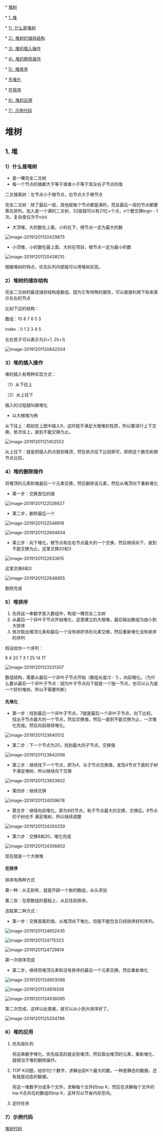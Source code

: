 \* [堆树](#%E5%A0%86%E6%A0%91)

 \* [1\. 堆](#1-%E5%A0%86)

  \* [1）什么是堆树](#1%E4%BB%80%E4%B9%88%E6%98%AF%E5%A0%86%E6%A0%91)

  \* [2）堆树的储存结构](#2%E5%A0%86%E6%A0%91%E7%9A%84%E5%82%A8%E5%AD%98%E7%BB%93%E6%9E%84)

  \* [3）堆的插入操作](#3%E5%A0%86%E7%9A%84%E6%8F%92%E5%85%A5%E6%93%8D%E4%BD%9C)

  \* [4）堆的删除操作](#4%E5%A0%86%E7%9A%84%E5%88%A0%E9%99%A4%E6%93%8D%E4%BD%9C)

  \* [5）堆排序](#5%E5%A0%86%E6%8E%92%E5%BA%8F)

   \* [先堆化](#%E5%85%88%E5%A0%86%E5%8C%96)

   \* [在排序](#%E5%9C%A8%E6%8E%92%E5%BA%8F)

  \* [6）堆的应用](#6%E5%A0%86%E7%9A%84%E5%BA%94%E7%94%A8)

  \* [7）示例代码](#7%E7%A4%BA%E4%BE%8B%E4%BB%A3%E7%A0%81)

# 堆树

## 1. 堆

### 1）什么是堆树

* 是一棵完全二叉树
* 每一个节点的值都大于等于或者小于等于其左右子节点的值

二叉搜索树：左节点小于根节点，右节点大于根节点

完全二叉树：除了最后一层，其他层每个节点都是满的，而且最后一层的节点都要靠左排列。加入是一个满的二叉树，32层就可以有21亿+个点，n个数交换logn - 1次。复杂度仅次于o(n)

* 大顶堆，大的数在上面，小的在下，根节点一定为最大的数

![image-20191201120429875](Heap.assets/image-20191201120429875.png)

* 小顶堆，小的数在最上面，大的在项目，根节点一定为最小的数

![image-20191201120438210](Heap.assets/image-20191201120438210.png)

根据堆树的特点，优先队列内部就可以用堆树实现。

### 2）堆树的储存结构

完全二叉树的最佳储存结构是数组，因为它有特殊的属性，可以直接利用下标来表示左右的节点

比如下边的结构：

数组：10 8 7 6 5 3

index：0 1 2 3 4 5

左右孩子可以表示为2*i+1, 2*(i+1)

![image-20191201120842204](Heap.assets/image-20191201120842204.png)

### 3）堆的插入操作

堆的插入有两种实现方式：

（1）从下往上

（2）从上往下

插入的过程就叫做堆化

* 以大根堆为例

从下往上：假如在上图中插入9，这时就不满足大根堆的性质，所以要进行上下交换，依次往上，直到不能交换为止。

![image-20191201121402552](Heap.assets/image-20191201121402552.png)

  从上往下：就是把插入的点放到堆顶，然后依次往下比较即可，即把这个数先和根节点比较。

### 4）堆的删除操作

将堆顶的元素和堆最后一个元素交换，然后删除该元素，然后从堆顶向下重新堆化

* 第一步：交换首位的值

![image-20191201122526627](Heap.assets/image-20191201122526627.png)

* 第二步，删除最后一个

![image-20191201122548916](Heap.assets/image-20191201122548916.png)

![image-20191201122604834](Heap.assets/image-20191201122604834.png)

* 第三步：向下堆化，根节点和左右节点最大的一个交换，然后继续向下，直到不能交换为止，这里交换20和3

![image-20191201122633615](Heap.assets/image-20191201122633615.png)

这里交换8和3

![image-20191201122648955](Heap.assets/image-20191201122648955.png)

删除完成

### 5）堆排序

1. 先将这一串数字放入数组中，构成一棵完全二叉树
2. 从最后一个非叶子节点开始堆化，这里建立的大根堆，最后输出数组为由小到大排序
3. 依次取出堆顶元素和最后一个没有排好序的元素交换，然后重新堆化没有排序的序列

假设给你一个序列：

8 4 20 7 3 1 25 14 17

![image-20191201123331307](Heap.assets/image-20191201123331307.png)

数组结构，需要从最后一个非叶子节点开始（数组长度/2 - 1），向前堆化。（为什么要从最后一个非叶子节点：因为叶子节点向下就是一个独一节点，也可以认为是一个好的堆树，所以不需要判断）

#### 先堆化

* 第一步：找到最后一个非叶子节点，7就是最后一个非叶子节点，向下比较，找出子节点最大的一个节点，然后交换值，然后一直到不能交换为止，一次堆化完成。然后向前继续堆化。

![image-20191201123640512](Heap.assets/image-20191201123640512.png)

* 第二步：下一个节点为20，找到最大的子节点，交换值

![image-20191201123842056](Heap.assets/image-20191201123842056.png)

* 第三步：继续找下一个节点，即为4，与子节点交换值，发现4节点下面的子树不满足堆树，所以继续向下交换

![image-20191201123933902](Heap.assets/image-20191201123933902.png)

* 第四步：继续交换

![image-20191201124059678](Heap.assets/image-20191201124059678.png)

* 第五步：继续向前堆化，即为8的节点，和子节点最大的交换，交换后，8节点的子树也不 满足堆树，所以继续调整

![image-20191201124200259](Heap.assets/image-20191201124200259.png)

* 第六步：交换8和20，堆化完成

![image-20191201124306602](Heap.assets/image-20191201124306602.png)

现在就是一个大根堆

#### 在排序

排序有两种方式

第一种：从无到有，就是开辟一个新的数组，从头添加

第二张：在原数组的基础上，从后往前排序。

选取第二种方式：

* 第一步：交换首尾的值，从堆顶向下堆化，但是不能包含已经排序好的序列。

![image-20191201124652435](Heap.assets/image-20191201124652435.png)

![image-20191201124715323](Heap.assets/image-20191201124715323.png)

![image-20191201124729814](Heap.assets/image-20191201124729814.png)

第一次排序完成

* 第二步，继续将堆顶元素和没有排序的最后一个元素交换，然后重新堆化

![image-20191201124903096](Heap.assets/image-20191201124903096.png)

![image-20191201124919336](Heap.assets/image-20191201124919336.png)

![image-20191201124936065](Heap.assets/image-20191201124936065.png)

第二次完成，这样以此类推，就可以从小到大排序好了。

![image-20191201125204786](Heap.assets/image-20191201125204786.png)

### 6）堆的应用

1. 优先级队列

   将这串数字堆化，优先级高的就会到堆顶，然后取出堆顶的元素，重新堆化，就相当于堆的删除操作。

2. TOP K问题，给你1亿个数字，求解出前K个最大的数，一种是静态的数据，还有就是动态的数据。

   将这一堆数字分成多个文件，求解每个文件的top K，然后在求解每个文件的top K合并后的数组的top K，这样可以节省内存空间。

3. 定时任务

### 7）示例代码

[堆树代码](/src/com/zxj/heap/HeapSort.java)

